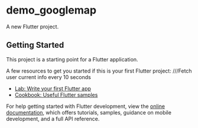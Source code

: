 # demo_googlemap

A new Flutter project.

## Getting Started

This project is a starting point for a Flutter application.

A few resources to get you started if this is your first Flutter project:
///Fetch user current info every 10 seconds



- [Lab: Write your first Flutter app](https://docs.flutter.dev/get-started/codelab)
- [Cookbook: Useful Flutter samples](https://docs.flutter.dev/cookbook)

For help getting started with Flutter development, view the
[online documentation](https://docs.flutter.dev/), which offers tutorials,
samples, guidance on mobile development, and a full API reference.
